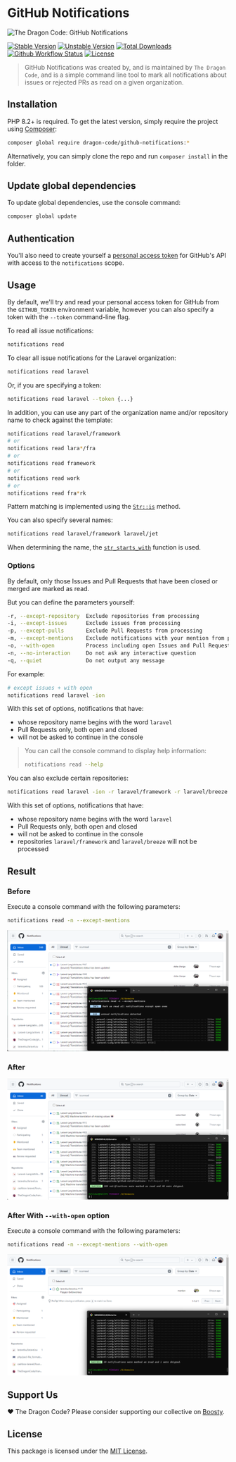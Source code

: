 # GitHub Notifications

![The Dragon Code: GitHub Notifications](https://preview.dragon-code.pro/the-dragon-code/github-notifications.svg?brand=laravel)

[![Stable Version][badge_stable]][link_packagist]
[![Unstable Version][badge_unstable]][link_packagist]
[![Total Downloads][badge_downloads]][link_packagist]
[![Github Workflow Status][badge_build]][link_build]
[![License][badge_license]][link_license]

> GitHub Notifications was created by, and is maintained by `The Dragon Code`,
> and is a simple command line tool to mark all notifications about issues or rejected PRs as read on a given
> organization.

## Installation

PHP 8.2+ is required. To get the latest version, simply require the project using [Composer](https://getcomposer.org):

```Bash
composer global require dragon-code/github-notifications:*
```

Alternatively, you can simply clone the repo and run `composer install` in the folder.

## Update global dependencies

To update global dependencies, use the console command:

```Bash
composer global update
```

## Authentication

You'll also need to create yourself a
[personal access token](https://github.com/settings/tokens/new?description=Notifications%20Reader)
for GitHub's API with access to the `notifications` scope.

## Usage

By default, we'll try and read your personal access token for GitHub from the `GITHUB_TOKEN` environment variable,
however you can also specify a token with the `--token` command-line flag.

To read all issue notifications:

```Bash
notifications read
```

To clear all issue notifications for the Laravel organization:

```Bash
notifications read laravel
```

Or, if you are specifying a token:

```Bash
notifications read laravel --token {...}
```

In addition, you can use any part of the organization name and/or repository name to check against the template:

```Bash
notifications read laravel/framework
# or
notifications read lara*/fra
# or
notifications read framework
# or
notifications read work
# or
notifications read fra*rk
```

Pattern matching is implemented using the [`Str::is`](https://laravel.com/docs/strings#method-str-is) method.

You can also specify several names:

```Bash
notifications read laravel/framework laravel/jet
```

When determining the name, the [`str_starts_with`](https://www.php.net/manual/en/function.str-starts-with) function is
used.

### Options

By default, only those Issues and Pull Requests that have been closed or merged are marked as read.

But you can define the parameters yourself:

```Bash
-r, --except-repository  Exclude repositories from processing
-i, --except-issues      Exclude issues from processing
-p, --except-pulls       Exclude Pull Requests from processing
-m, --except-mentions    Exclude notifications with your mention from processing
-o, --with-open          Process including open Issues and Pull Requests
-n, --no-interaction     Do not ask any interactive question
-q, --quiet              Do not output any message
```

For example:

```Bash
# except issues + with open
notifications read laravel -ion
```

With this set of options, notifications that have:

- whose repository name begins with the word `laravel`
- Pull Requests only, both open and closed
- will not be asked to continue in the console

> You can call the console command to display help information:
>
> ```bash
> notifications read --help
> ```

You can also exclude certain repositories:

```Bash
notifications read laravel -ion -r laravel/framework -r laravel/breeze
```

With this set of options, notifications that have:

- whose repository name begins with the word `laravel`
- Pull Requests only, both open and closed
- will not be asked to continue in the console
- repositories `laravel/framework` and `laravel/breeze` will not be processed


## Result

### Before

Execute a console command with the following parameters:

```Bash
notifications read -n --except-mentions
```

![before](.github/images/before.png)

### After

![after](.github/images/after.png)

### After With `--with-open` option

Execute a console command with the following parameters:

```Bash
notifications read -n --except-mentions --with-open
```

![after](.github/images/after-with-open.png)

## Support Us

❤️ The Dragon Code? Please consider supporting our collective on [Boosty](https://boosty.to/dragon-code).

## License

This package is licensed under the [MIT License](LICENSE).

[badge_build]:          https://img.shields.io/github/actions/workflow/status/TheDragonCode/github-notifications/tests.yml?style=flat-square

[badge_downloads]:      https://img.shields.io/packagist/dt/dragon-code/github-notifications.svg?style=flat-square

[badge_license]:        https://img.shields.io/packagist/l/dragon-code/github-notifications.svg?style=flat-square

[badge_stable]:         https://img.shields.io/github/v/release/TheDragonCode/github-notifications?label=stable&style=flat-square

[badge_unstable]:       https://img.shields.io/badge/unstable-dev--main-orange?style=flat-square

[link_build]:           https://github.com/TheDragonCode/github-notifications/actions

[link_license]:         LICENSE

[link_packagist]:       https://packagist.org/packages/dragon-code/github-notifications
